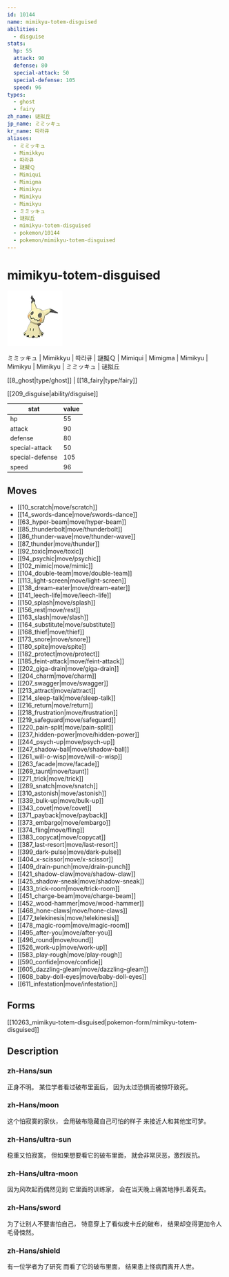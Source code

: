 ```yaml
---
id: 10144
name: mimikyu-totem-disguised
abilities:
  - disguise
stats:
  hp: 55
  attack: 90
  defense: 80
  special-attack: 50
  special-defense: 105
  speed: 96
types:
  - ghost
  - fairy
zh_name: 谜拟丘
jp_name: ミミッキュ
kr_name: 따라큐
aliases:
  - ミミッキュ
  - Mimikkyu
  - 따라큐
  - 謎擬Ｑ
  - Mimiqui
  - Mimigma
  - Mimikyu
  - Mimikyu
  - Mimikyu
  - ミミッキュ
  - 谜拟丘
  - mimikyu-totem-disguised
  - pokemon/10144
  - pokemon/mimikyu-totem-disguised
---
```

# mimikyu-totem-disguised

![](https://raw.githubusercontent.com/PokeAPI/sprites/master/sprites/pokemon/10144.png)

ミミッキュ | Mimikkyu | 따라큐 | 謎擬Ｑ | Mimiqui | Mimigma | Mimikyu | Mimikyu | Mimikyu | ミミッキュ | 谜拟丘

[[8_ghost|type/ghost]] | [[18_fairy|type/fairy]]

[[209_disguise|ability/disguise]]

|stat|value|
|---|---|
|hp|55|
|attack|90|
|defense|80|
|special-attack|50|
|special-defense|105|
|speed|96|


## Moves

- [[10_scratch|move/scratch]]
- [[14_swords-dance|move/swords-dance]]
- [[63_hyper-beam|move/hyper-beam]]
- [[85_thunderbolt|move/thunderbolt]]
- [[86_thunder-wave|move/thunder-wave]]
- [[87_thunder|move/thunder]]
- [[92_toxic|move/toxic]]
- [[94_psychic|move/psychic]]
- [[102_mimic|move/mimic]]
- [[104_double-team|move/double-team]]
- [[113_light-screen|move/light-screen]]
- [[138_dream-eater|move/dream-eater]]
- [[141_leech-life|move/leech-life]]
- [[150_splash|move/splash]]
- [[156_rest|move/rest]]
- [[163_slash|move/slash]]
- [[164_substitute|move/substitute]]
- [[168_thief|move/thief]]
- [[173_snore|move/snore]]
- [[180_spite|move/spite]]
- [[182_protect|move/protect]]
- [[185_feint-attack|move/feint-attack]]
- [[202_giga-drain|move/giga-drain]]
- [[204_charm|move/charm]]
- [[207_swagger|move/swagger]]
- [[213_attract|move/attract]]
- [[214_sleep-talk|move/sleep-talk]]
- [[216_return|move/return]]
- [[218_frustration|move/frustration]]
- [[219_safeguard|move/safeguard]]
- [[220_pain-split|move/pain-split]]
- [[237_hidden-power|move/hidden-power]]
- [[244_psych-up|move/psych-up]]
- [[247_shadow-ball|move/shadow-ball]]
- [[261_will-o-wisp|move/will-o-wisp]]
- [[263_facade|move/facade]]
- [[269_taunt|move/taunt]]
- [[271_trick|move/trick]]
- [[289_snatch|move/snatch]]
- [[310_astonish|move/astonish]]
- [[339_bulk-up|move/bulk-up]]
- [[343_covet|move/covet]]
- [[371_payback|move/payback]]
- [[373_embargo|move/embargo]]
- [[374_fling|move/fling]]
- [[383_copycat|move/copycat]]
- [[387_last-resort|move/last-resort]]
- [[399_dark-pulse|move/dark-pulse]]
- [[404_x-scissor|move/x-scissor]]
- [[409_drain-punch|move/drain-punch]]
- [[421_shadow-claw|move/shadow-claw]]
- [[425_shadow-sneak|move/shadow-sneak]]
- [[433_trick-room|move/trick-room]]
- [[451_charge-beam|move/charge-beam]]
- [[452_wood-hammer|move/wood-hammer]]
- [[468_hone-claws|move/hone-claws]]
- [[477_telekinesis|move/telekinesis]]
- [[478_magic-room|move/magic-room]]
- [[495_after-you|move/after-you]]
- [[496_round|move/round]]
- [[526_work-up|move/work-up]]
- [[583_play-rough|move/play-rough]]
- [[590_confide|move/confide]]
- [[605_dazzling-gleam|move/dazzling-gleam]]
- [[608_baby-doll-eyes|move/baby-doll-eyes]]
- [[611_infestation|move/infestation]]

## Forms



[[10263_mimikyu-totem-disguised|pokemon-form/mimikyu-totem-disguised]]

## Description

### zh-Hans/sun

正身不明。
某位学者看过破布里面后，
因为太过恐惧而被惊吓致死。

### zh-Hans/moon

这个怕寂寞的家伙，
会用破布隐藏自己可怕的样子
来接近人和其他宝可梦。

### zh-Hans/ultra-sun

稳重又怕寂寞，
但如果想要看它的破布里面，
就会非常厌恶，激烈反抗。

### zh-Hans/ultra-moon

因为风吹起而偶然见到
它里面的训练家，
会在当天晚上痛苦地挣扎着死去。

### zh-Hans/sword

为了让别人不要害怕自己，
特意穿上了看似皮卡丘的破布，
结果却变得更加令人毛骨悚然。

### zh-Hans/shield

有一位学者为了研究
而看了它的破布里面，
结果患上怪病而离开人世。

